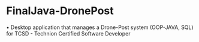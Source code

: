 # FinalJava-DronePost
•	Desktop application that manages a Drone-Post system (OOP-JAVA, SQL)
for TCSD - Technion Certified Software Developer
